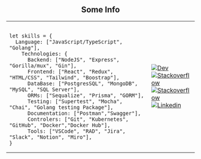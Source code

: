 <h2 align="center"> Some Info </h2>

<table width="100%" display="flex" justify="center" align="center"> 
  <td width="85%" display="flex" justify="flex-star" align="flex-start">
  
```
    
let skills = {
  Language: ["JavaScript/TypeScript", "Golang"],
    Technologies: {
      Backend: ["NodeJS", "Express", "Gorilla/mux", "Gin"],
      Frontend: ["React", "Redux", "HTML/CSS", "Tailwind", "Boostrap"],
      DataBase: ["PostgresSQL", "MongoDB", "MySQL", "SQL Server"],
      ORMs: ["Sequalize", "Prisma", "GORM"],
      Testing: ["Supertest", "Mocha", "Chai", "Golang testing Package"],
      Documentation: ["Postman","Swagger"],
      Controlers: ["Git", "Kubernetes", "GitHub", "Docker","Docker Hub"],
      Tools: ["VSCode", "RAD", "Jira", "Slack", "Notion", "Miro"],
}

```
     
  </td>
  <td width="15%">
     
[![Dev](https://img.shields.io/badge/dev%20-%230077B5.svg?&style=flat&logo=dev&logoColor=white)](https://dev.to/devmontini)
[![Stackoverflow](https://img.shields.io/badge/stackoverflow%20-%23DA8100.svg?&style=flat&logo=stackoverflow&logoColor=white)](https://es.stackoverflow.com/users/210275/franco-montini)
[![Stackoverflow](https://img.shields.io/badge/Spotify%20-%2337A60D.svg?&style=flat&logo=spotify&logoColor=white)](https://open.spotify.com/user/11148925557)
[![Linkedin](https://img.shields.io/badge/Linkedin%20-%230077B5.svg?&style=flat&logo=linkedin&logoColor=white)](https://www.linkedin.com/in/devmontini/)

     
  </td>
</table>

